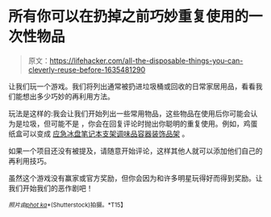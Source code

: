 # 所有你可以在扔掉之前巧妙重复使用的一次性物品

> 原文：<https://lifehacker.com/all-the-disposable-things-you-can-cleverly-reuse-before-1635481290>

让我们玩一个游戏。我们将列出通常被扔进垃圾桶或回收的日常家居用品，看看我们能想出多少巧妙的再利用方法。



玩法是这样的:我会让我们开始列出一些常用物品，这些物品在使用后你可能会认为是垃圾，但可能不是 ，你会在回复评论时抛出你聪明的重复使用。例如，鸡蛋纸盒可以变成 [应急冰盘](http://lifehacker.com/create-an-emergency-ice-tray-from-egg-cartons-and-alumi-1635219642)[笔记本支架](http://lifehacker.com/keep-your-laptop-cool-with-an-egg-carton-1587234841)[调味品容器](http://lifehacker.com/keep-your-fridge-clean-from-condiment-spills-with-an-eg-1560780921)[装饰品架](http://lifehacker.com/store-holiday-ornaments-in-egg-cartons-5872269) 。

如果一个项目还没有被提及，请随意开始评论，这样其他人就可以添加他们自己的再利用技巧。

虽然这个游戏没有赢家或官方奖励，但你会因为和许多明星玩得好而得到奖励。让我们开始我们的恶作剧吧！

<small>*照片由*</small>[<small>*phot ka*</small>](http://www.shutterstock.com/pic-85638625/stock-photo-garbage-that-can-be-recycled.html?src=pp-photo-134967662-Xa5RJvwHvkNkYfCnduKW2w-3)<small>*(Shutterstock)拍摄。*T15】</small>